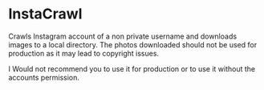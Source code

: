 # InstaCrawl
Crawls Instagram account of a non private username and downloads images to a local directory. The photos downloaded should not be used for production as it may lead to copyright issues. 

I Would not recommend you to use it for production or to use it without the accounts permission.

